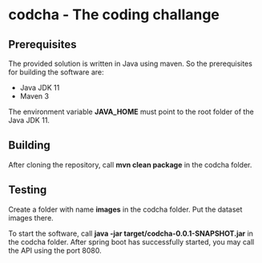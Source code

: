 # codcha - The coding challange

## Prerequisites
The provided solution is written in Java using maven. So the prerequisites for building the software are:
* Java JDK 11
* Maven 3

The environment variable **JAVA_HOME** must point to the root folder of the Java JDK 11.

## Building
After cloning the repository, call **mvn clean package** in the codcha folder.

## Testing
Create a folder with name **images** in the codcha folder. Put the dataset images there.

To start the software, call **java -jar target/codcha-0.0.1-SNAPSHOT.jar** in the codcha folder. After spring boot has successfully started, you may call the API using the port 8080.
